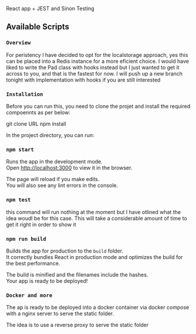 React app + JEST and Sinon Testing

## Available Scripts

### `Overview`

For peristency I have decided to opt for the localstorage approach, yes this can be placed into a Redis instance for a more eficient choice.
I would have liked to write the Pad class with hooks instead but I just wanted to get it across to you, and that is the fastest for now.
I will push up a new branch tonight with implementation with hooks if you are still interested

### `Installation`

Before you can run this, you need to clone the projet and install the required compoennts as per below:

git clone URL
npm install


In the project directory, you can run:

### `npm start`

Runs the app in the development mode.<br>
Open [http://localhost:3000](http://localhost:3000) to view it in the browser.

The page will reload if you make edits.<br>
You will also see any lint errors in the console.

### `npm test`

  this command will run nothing at the moment but I have otlined what the idea woudl be for this case.
  This will take a considerable amount of time to get it right in order to show it
  


### `npm run build`

Builds the app for production to the `build` folder.<br>
It correctly bundles React in production mode and optimizes the build for the best performance.

The build is minified and the filenames include the hashes.<br>
Your app is ready to be deployed!


### `Docker and more `

The ap is ready to be deployed into a docker container via docker compose with a nginx server to serve the static folder.

The idea is to use a reverse proxy to serve the static folder



